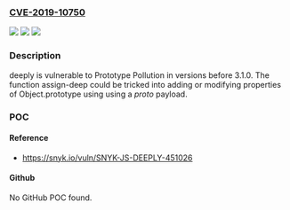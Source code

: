 ### [CVE-2019-10750](https://cve.mitre.org/cgi-bin/cvename.cgi?name=CVE-2019-10750)
![](https://img.shields.io/static/v1?label=Product&message=deeply&color=blue)
![](https://img.shields.io/static/v1?label=Version&message=n%2Fa&color=blue)
![](https://img.shields.io/static/v1?label=Vulnerability&message=Prototype%20Pollution&color=brighgreen)

### Description

deeply is vulnerable to Prototype Pollution in versions before 3.1.0. The function assign-deep could be tricked into adding or modifying properties of Object.prototype using using a _proto_ payload.

### POC

#### Reference
- https://snyk.io/vuln/SNYK-JS-DEEPLY-451026

#### Github
No GitHub POC found.

